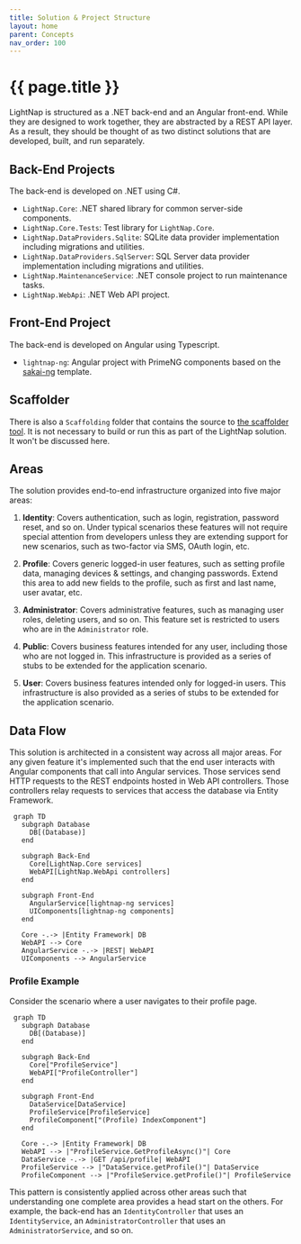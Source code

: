 ```yaml
---
title: Solution & Project Structure
layout: home
parent: Concepts
nav_order: 100
---
```


# {{ page.title }}

LightNap is structured as a .NET back-end and an Angular front-end. While they are designed to work together, they are abstracted by a REST API layer. As a result, they should be thought of as two distinct solutions that are developed, built, and run separately.

## Back-End Projects

The back-end is developed on .NET using C#.

- `LightNap.Core`: .NET shared library for common server-side components.
- `LightNap.Core.Tests`: Test library for `LightNap.Core`.
- `LightNap.DataProviders.Sqlite`: SQLite data provider implementation including migrations and utilities.
- `LightNap.DataProviders.SqlServer`: SQL Server data provider implementation including migrations and utilities.
- `LightNap.MaintenanceService`: .NET console project to run maintenance tasks.
- `LightNap.WebApi`: .NET Web API project.

## Front-End Project

The back-end is developed on Angular using Typescript.

- `lightnap-ng`: Angular project with PrimeNG components based on the [sakai-ng](https://github.com/primefaces/sakai-ng) template.

## Scaffolder

There is also a `Scaffolding` folder that contains the source to [the scaffolder tool](../common-scenarios/scaffolding). It is not necessary to build or run this as part of the LightNap solution. It won't be discussed here.

## Areas

The solution provides end-to-end infrastructure organized into five major areas:

1. **Identity**: Covers authentication, such as login, registration, password reset, and so on. Under typical scenarios these features will not require special attention from developers unless they are extending support for new scenarios, such as two-factor via SMS, OAuth login, etc.

2. **Profile**: Covers generic logged-in user features, such as setting profile data, managing devices & settings, and changing passwords. Extend this area to add new fields to the profile, such as first and last name, user avatar, etc.

3. **Administrator**: Covers administrative features, such as managing user roles, deleting users, and so on. This feature set is restricted to users who are in the `Administrator` role.

4. **Public**: Covers business features intended for any user, including those who are not logged in. This infrastructure is provided as a series of stubs to be extended for the application scenario.

5. **User**: Covers business features intended only for logged-in users. This infrastructure is also provided as a series of stubs to be extended for the application scenario.

## Data Flow

This solution is architected in a consistent way across all major areas. For any given feature it's implemented such that the end user interacts with Angular components that call into Angular services. Those services send HTTP requests to the REST endpoints hosted in Web API controllers. Those controllers relay requests to services that access the database via Entity Framework.

 ```mermaid
  graph TD
    subgraph Database
      DB[(Database)]
    end

    subgraph Back-End
      Core[LightNap.Core services]
      WebAPI[LightNap.WebApi controllers]
    end

    subgraph Front-End
      AngularService[lightnap-ng services]
      UIComponents[lightnap-ng components]
    end

    Core -.-> |Entity Framework| DB
    WebAPI --> Core
    AngularService -.-> |REST| WebAPI
    UIComponents --> AngularService
```

### Profile Example

Consider the scenario where a user navigates to their profile page.

 ```mermaid
  graph TD
    subgraph Database
      DB[(Database)]
    end

    subgraph Back-End
      Core["ProfileService"]
      WebAPI["ProfileController"]
    end

    subgraph Front-End
      DataService[DataService]
      ProfileService[ProfileService]
      ProfileComponent["(Profile) IndexComponent"]
    end

    Core -.-> |Entity Framework| DB
    WebAPI --> |"ProfileService.GetProfileAsync()"| Core
    DataService -.-> |GET /api/profile| WebAPI
    ProfileService --> |"DataService.getProfile()"| DataService
    ProfileComponent --> |"ProfileService.getProfile()"| ProfileService
```

This pattern is consistently applied across other areas such that understanding one complete area provides a head start on the others. For example, the back-end has an `IdentityController` that uses an `IdentityService`, an `AdministratorController` that uses an `AdministratorService`, and so on.
